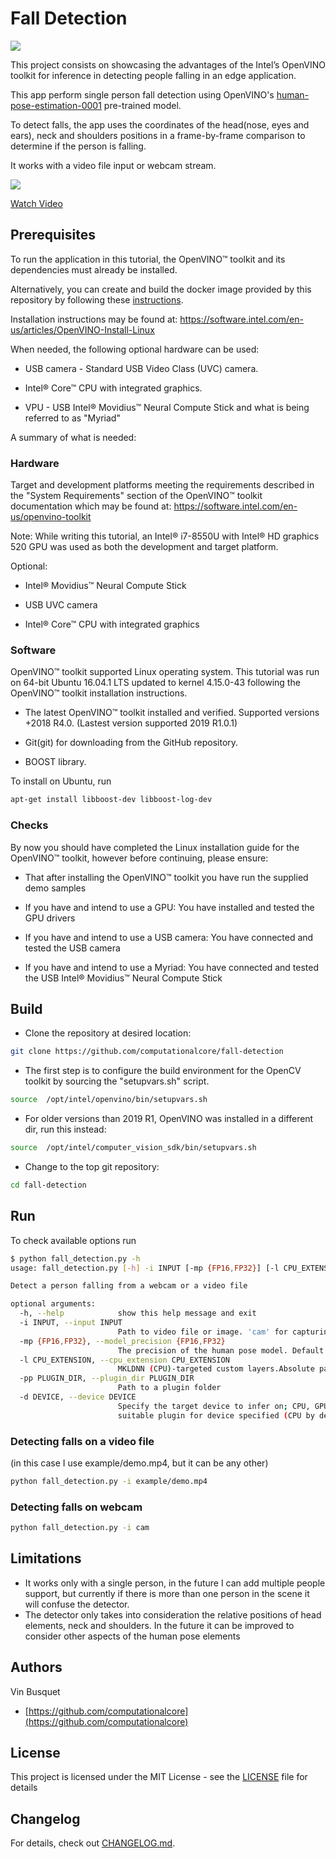 # Fall Detection

[![](https://travis-ci.org/computationalcore/fall-detection.svg?branch=master)](https://travis-ci.org/computationalcore/fall-detection)

This project consists on showcasing the advantages of the Intel’s OpenVINO toolkit for inference in detecting people falling in an edge application.

This app perform single person fall detection using OpenVINO's [human-pose-estimation-0001](https://docs.openvinotoolkit.org/latest/_models_intel_human_pose_estimation_0001_description_human_pose_estimation_0001.html) pre-trained model.

To detect falls, the app uses the coordinates of the head(nose, eyes and ears), neck and shoulders positions in a frame-by-frame comparison to determine
if the person is falling.

It works with a video file input or webcam stream.

[![](http://img.youtube.com/vi/C_S4oePpTZ8/0.jpg)](https://www.youtube.com/watch?v=C_S4oePpTZ8 "Fall Detection")

[Watch Video](https://www.youtube.com/watch?v=C_S4oePpTZ8)

## Prerequisites

To run the application in this tutorial, the OpenVINO™ toolkit and its dependencies must already be installed. 

Alternatively, you can create and build the docker image provided by this repository by following these [instructions](DOCKER.md).

Installation instructions may be found at: https://software.intel.com/en-us/articles/OpenVINO-Install-Linux

When needed, the following optional hardware can be used:

- USB camera - Standard USB Video Class (UVC) camera.

- Intel® Core™ CPU with integrated graphics.

- VPU - USB Intel® Movidius™ Neural Compute Stick and what is being referred to as "Myriad"

A summary of what is needed:

### Hardware
Target and development platforms meeting the requirements described in the "System Requirements" section of the OpenVINO™ toolkit documentation which may be found at: https://software.intel.com/en-us/openvino-toolkit

Note: While writing this tutorial, an Intel® i7-8550U with Intel® HD graphics 520 GPU was used as both the development and target platform.

Optional:

- Intel® Movidius™ Neural Compute Stick

- USB UVC camera

- Intel® Core™ CPU with integrated graphics

### Software
OpenVINO™ toolkit supported Linux operating system. This tutorial was run on 64-bit Ubuntu 16.04.1 LTS updated to kernel 4.15.0-43 following the OpenVINO™ toolkit installation instructions.

- The latest OpenVINO™ toolkit installed and verified. Supported versions +2018 R4.0. (Lastest version supported 2019 R1.0.1)

- Git(git) for downloading from the GitHub repository.

- BOOST library. 

To install on Ubuntu, run

``` bash
apt-get install libboost-dev libboost-log-dev
```

### Checks
By now you should have completed the Linux installation guide for the OpenVINO™ toolkit, however before continuing, please ensure:

- That after installing the OpenVINO™ toolkit you have run the supplied demo samples

- If you have and intend to use a GPU: You have installed and tested the GPU drivers

- If you have and intend to use a USB camera: You have connected and tested the USB camera

- If you have and intend to use a Myriad: You have connected and tested the USB Intel® Movidius™ Neural Compute Stick


## Build

- Clone the repository at desired location:

``` bash
git clone https://github.com/computationalcore/fall-detection
```

- The first step is to configure the build environment for the OpenCV toolkit by sourcing the "setupvars.sh" script.

``` bash
source  /opt/intel/openvino/bin/setupvars.sh
```

- For older versions than 2019 R1, OpenVINO was installed in a different dir, run this instead:

``` bash
source  /opt/intel/computer_vision_sdk/bin/setupvars.sh
```

- Change to the top git repository:

``` bash
cd fall-detection
```

## Run

To check available options run

``` bash
$ python fall_detection.py -h
usage: fall_detection.py [-h] -i INPUT [-mp {FP16,FP32}] [-l CPU_EXTENSION] [-pp PLUGIN_DIR] [-d DEVICE]

Detect a person falling from a webcam or a video file

optional arguments:
  -h, --help            show this help message and exit
  -i INPUT, --input INPUT
                        Path to video file or image. 'cam' for capturing video stream from internal camera.
  -mp {FP16,FP32}, --model_precision {FP16,FP32}
                        The precision of the human pose model. Default is 32-bit integer.
  -l CPU_EXTENSION, --cpu_extension CPU_EXTENSION
                        MKLDNN (CPU)-targeted custom layers.Absolute path to a shared library with the kernels impl.
  -pp PLUGIN_DIR, --plugin_dir PLUGIN_DIR
                        Path to a plugin folder
  -d DEVICE, --device DEVICE
                        Specify the target device to infer on; CPU, GPU, FPGA or MYRIAD is acceptable. Demo will look for a
                        suitable plugin for device specified (CPU by default)
```

### Detecting falls on a video file

(in this case I use example/demo.mp4, but it can be any other)

``` bash
python fall_detection.py -i example/demo.mp4
```

### Detecting falls on webcam
``` bash
python fall_detection.py -i cam
```

## Limitations

- It works only with a single person, in the future I can add multiple people support, but currently if there is
more than one person in the scene it will confuse the detector.
- The detector only takes into consideration the relative positions of head elements, neck and shoulders. In the future it can be improved
to consider other aspects of the human pose elements 

## Authors
Vin Busquet
* [https://github.com/computationalcore](https://github.com/computationalcore)

## License

This project is licensed under the MIT License - see the [LICENSE](LICENSE) file for details

## Changelog

For details, check out [CHANGELOG.md](CHANGELOG.md).